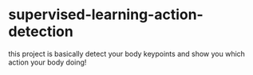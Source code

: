# supervised-learning-action-detection
this project is basically detect your body keypoints and show you which action your body doing! 
